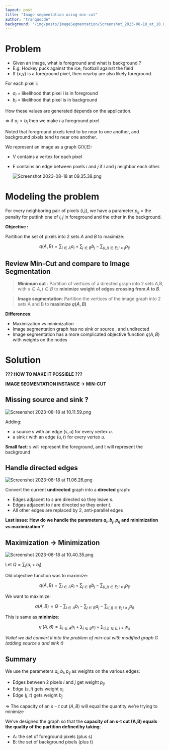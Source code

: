 ```yaml
---
layout: post
title: "Image segmentation using min-cut"
author: "tranquocde"
background: '/img/posts/ImageSegmentation/Screenshot_2023-08-18_at_10.07.25.png'
---
```


# Problem

- Given an image, what is foreground and what is background ?
- E.g: Hockey puck against the ice, football against the field
- If (x,y) is a foreground pixel, then nearby are also likely foreground.

For each pixel i:

- $a_i$ = likelihood that pixel i is in foreground
- $b_i$ = likelihood that pixel is in background

How these values are generated depends on the application.

⇒ if $a_i > b_i$ then we make $i$  a foreground pixel.

Noted that foreground pixels tend to be near to one another, and background pixels tend to near one another.

We represent an image as a graph G(V,E):

- V contains a vertex for each pixel
- E contains an edge between pixels $i$ and $j$ if $i$ and $j$ neighbor each other.
    
    ![Screenshot 2023-08-18 at 09.35.38.png](/img/posts/ImageSegmentation/Screenshot_2023-08-18_at_09.35.38.png)
    

# Modeling the problem

For every neighboring pair of pixels {i,j}, we have a parameter $p_{ij}$ = the penalty for puttinh one of $i,j$ in foreground and the other in the background.

**Objective :** 

Partition the set of pixels into 2 sets $A$ and $B$ to maximize:

$$
q(A,B) = \sum_{i\in A}a_i + \sum_{j\in B}b_j - \sum_{(i,j)\in E ; i≠j}p_{ij}
$$

## Review Min-Cut and compare to Image Segmentation

> **Minimum cut** :  Partition of vertices of a directed graph into 2 sets A,B, with $s\in A,t\in B$ to **minimize** **weight of edges  crossing from $A$ to $B$**.
> 

> **Image segmentation**: Partition the vertices of the image graph into 2 sets A and B to **maximize $q(A,B)$**
> 

**Differences**:

- Maximization vs minimization
- Image segmentation graph has no sink or source , and undirected
- Image segmentation has a more complicated objective function $q(A,B)$ with weights on the nodes

# Solution

**??? HOW TO MAKE IT POSSIBLE ???** 

**IMAGE SEGMENTATION INSTANCE -> MIN-CUT**

## Missing source and sink ?

![Screenshot 2023-08-18 at 10.11.59.png](/img/posts/ImageSegmentation/Screenshot_2023-08-18_at_10.11.59.png)

Adding:

- a source s with an edge $(s,u)$ for  every vertex $u$.
- a sink $t$ with an edge $(u,t)$ for every vertex $u$.

**Small fact**: s will represent the foreground, and t will represent the background

## Handle directed edges

![Screenshot 2023-08-18 at 11.06.26.png](/img/posts/ImageSegmentation/Screenshot_2023-08-18_at_11.06.26.png)

Convert the current **undirected** graph into a **directed** graph:

- Edges adjacent to $s$ are directed so they leave $s$.
- Edges adjacent to $t$ are directed so they enter $t$.
- All other edges are replaced by 2, anti-parallel edges

**Last issue: How do we handle the parameters $a_i,b_j,p_{ij}$ and minimization vs maximization ?** 

## Maximization → Minimization

![Screenshot 2023-08-18 at 10.40.35.png](/img/posts/ImageSegmentation/Screenshot_2023-08-18_at_10.40.35.png)

Let $Q = \sum_i(a_i+b_i)$

Old objective function was to maximize:

$$
q(A,B)=\sum_{i\in A}a_i + \sum_{j \in B}b_j - \sum_{(i,j)\in E;i≠j} p_{ij}
$$

We want to maximize:

$$
q(A,B) = Q - \sum_{i\in A}b_i - \sum_{j\in B}a_j - \sum_{(i,j)\in E; i≠j}p_{ij}
$$

This is same as **minimize**:

$$
q'(A,B) = \sum_{i\in A} b_i + \sum_{j\in B} a_j + \sum_{(i,j)\in E;i≠j}p_{ij}
$$

*Voila! we did convert it into the problem of min-cut with modified graph G (adding source $s$ and sink $t$)*

## Summary

We use the parameters $a_i,b_i,p_{ij}$ as weights on the various edges:

- Edges between 2 pixels $i$ and $j$ get weight $p_{ij}$
- Edge $(s,i)$ gets weight $a_i$
- Edge $(j,t)$ gets weight $b_j$

⇒ The capacity of an $s-t$ cut $(A,B)$ will equal the quantity we’re trying to minimize

We’ve designed the graph so that the **capacity of an s-t cut (A,B) equals the quality of the partition defined by taking**:

- A: the set of foreground pixels (plus s)
- B: the set of background pixels (plus t)